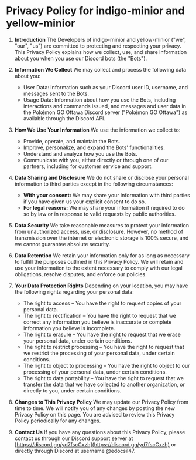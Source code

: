 # Privacy Policy for indigo-minior and yellow-minior

1. **Introduction** The Developers of indigo-minior and yellow-minior ("we", "our", "us") are committed to protecting and respecting your privacy. This Privacy Policy explains how we collect, use, and share information about you when you use our Discord bots (the "Bots").

2. **Information We Collect** We may collect and process the following data about you:
    - User Data: Information such as your Discord user ID, username, and messages sent to the Bots.
    - Usage Data: Information about how you use the Bots, including interactions and commands issued, and messages and user data in the Pokémon GO Ottawa Discord server ("Pokémon GO Ottawa") as available through the Discord API.

3. **How We Use Your Information** We use the information we collect to:
    - Provide, operate, and maintain the Bots.
    - Improve, personalize, and expand the Bots' functionalities.
    - Understand and analyze how you use the Bots.
    - Communicate with you, either directly or through one of our partners, including for customer service and support.

4. **Data Sharing and Disclosure** We do not share or disclose your personal information to third parties except in the following circumstances:
    - **With your consent:** We may share your information with third parties if you have given us your explicit consent to do so.
    - **For legal reasons:** We may share your information if required to do so by law or in response to valid requests by public authorities.

5. **Data Security** We take reasonable measures to protect your information from unauthorized access, use, or disclosure. However, no method of transmission over the internet or electronic storage is 100% secure, and we cannot guarantee absolute security.

6. **Data Retention** We retain your information only for as long as necessary to fulfill the purposes outlined in this Privacy Policy. We will retain and use your information to the extent necessary to comply with our legal obligations, resolve disputes, and enforce our policies.

7. **Your Data Protection Rights** Depending on your location, you may have the following rights regarding your personal data:
    - The right to access – You have the right to request copies of your personal data.
    - The right to rectification – You have the right to request that we correct any information you believe is inaccurate or complete information you believe is incomplete.
    - The right to erasure – You have the right to request that we erase your personal data, under certain conditions.
    - The right to restrict processing – You have the right to request that we restrict the processing of your personal data, under certain conditions.
    - The right to object to processing – You have the right to object to our processing of your personal data, under certain conditions.
    - The right to data portability – You have the right to request that we transfer the data that we have collected to another organization, or directly to you, under certain conditions.

8. **Changes to This Privacy Policy** We may update our Privacy Policy from time to time. We will notify you of any changes by posting the new Privacy Policy on this page. You are advised to review this Privacy Policy periodically for any changes.

9. **Contact Us** If you have any questions about this Privacy Policy, please contact us through our Discord support server at [https://discord.gg/yd7fscCxzh](https://discord.gg/yd7fscCxzh) or directly through Discord at username @edocsil47.
